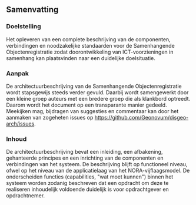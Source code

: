 ## Samenvatting

### Doelstelling

Het opleveren van een complete beschrijving van de componenten, verbindingen en noodzakelijke standaarden voor de Samenhangende Objectenregistratie zodat doorontwikkeling van ICT-voorzieningen in samenhang kan plaatsvinden naar een duidelijke doelsituatie.

### Aanpak

De architectuurbeschrijving van de Samenhangende Objectenregistratie wordt stapsgewijs steeds verder gevuld. Daarbij wordt samengewerkt door een kleine groep auteurs met een bredere groep die als klankbord optreedt. Daarom wordt het document op een transparante manier gedeeld. Meekijken mag, bijdragen van suggesties en commentaar kan door het aanmaken van zogeheten issues op https://github.com/Geonovum/disgeo-arch/issues.

### Inhoud

De architectuurbeschrijving bevat een inleiding, een afbakening, gehanteerde principes en een inrichting van de componenten en verbindingen van het systeem. De beschrijving blijft op functioneel niveau, ofwel op het niveau van de applicatielaag van het NORA-vijflaagsmodel. De onderscheiden functies (capabilities, "wat moet kunnen") binnen het systeem worden zodanig beschreven dat een opdracht om deze te realiseren inhoudelijk voldoende duidelijk is voor opdrachtgever en opdrachtnemer.  
